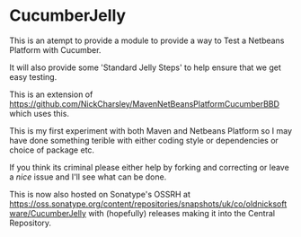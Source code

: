 # CucumberJelly

This is an atempt to provide a module to provide a way to Test a Netbeans Platform with Cucumber.

It will also provide some 'Standard Jelly Steps' to help ensure that we get easy testing.

This is an extension of https://github.com/NickCharsley/MavenNetBeansPlatformCucumberBBD which uses this.

This is my first experiment with both Maven and Netbeans Platform so I may have done something terible with either
coding style or dependencies or choice of package etc.

If you think its criminal please either help by forking and correcting or leave a *nice* issue and I'll see what can be done.

This is now also hosted on Sonatype's OSSRH at https://oss.sonatype.org/content/repositories/snapshots/uk/co/oldnicksoftware/CucumberJelly 
with (hopefully) releases making it into the Central Repository.
